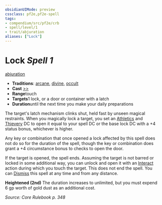 ```yaml
---
obsidianUIMode: preview
cssclass: pf2e,pf2e-spell
tags:
- compendium/src/pf2e/crb
- spell/level/1
- trait/abjuration
aliases: ["Lock"]
---
```

# Lock *Spell 1*   
[abjuration](../../Rules/traits/abjuration.md)  

- **Traditions**: [arcane](../../Rules/traits/arcane.md), [divine](../../Rules/traits/divine.md), [occult](../../Rules/traits/occult.md)
- **Cast** [>>](../../Rules/core-rulebook/chapter-9-playing-the-game.md#Actions "Two-Action") 
- **Range**touch
- **Targets**1 lock, or a door or container with a latch
- **Duration**until the next time you make your daily preparations

The target's latch mechanism clinks shut, held fast by unseen magical restraints. When you magically lock a target, you set an [Athletics](../skills.md#Athletics) and [Thievery](../skills.md#Thievery) DC to open it equal to your spell DC or the base lock DC with a +4 status bonus, whichever is higher.

Any key or combination that once opened a lock affected by this spell does not do so for the duration of the spell, though the key or combination does grant a +4 circumstance bonus to checks to open the door.

If the target is opened, the spell ends. Assuming the target is not barred or locked in some additional way, you can unlock and open it with an [Interact](../../Rules/actions/interact.md) action during which you touch the target. This does not end the spell. You can [Dismiss](../../Rules/actions/dismiss.md) this spell at any time and from any distance.

**Heightened (2nd)** The duration increases to unlimited, but you must expend 6 gp worth of gold dust as an additional cost.

*Source: Core Rulebook p. 348*